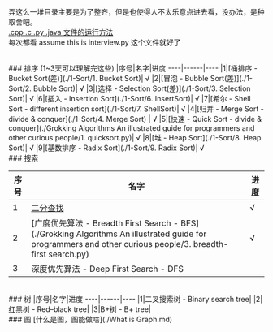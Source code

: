弄这么一堆目录主要是为了整齐，但是也使得人不太乐意点进去看，没办法，是种取舍吧。  
[.cpp .c .py .java 文件的运行方法](Run.MD)  
每次都看 assume this is interview.py 这个文件就好了  

<br>
### 排序 (1~3天可以理解完这些)
|序号|名字|进度
----|------|----
|1|[桶排序 - Bucket Sort(差)](./1-Sort/1. Bucket Sort)| √ 
|2|[冒泡 - Bubble Sort(差)](./1-Sort/2. Bubble Sort)| √ 
|3|[选择 - Selection Sort(差)](./1-Sort/3. Selection Sort)| √ 
|6|[插入 - Insertion Sort](./1-Sort/6. InsertSort)|  √
|7|[希尔 - Shell Sort - different insertion sort](./1-Sort/7. ShellSort)|  √
|4|[归并 - Merge Sort - divide & conquer](./1-Sort/4. Merge Sort) | √
|5|[快速 - Quick Sort - divide & conquer](./Grokking Algorithms An illustrated guide for programmers and other curious people/1. quicksort.py)|  √
|8|[堆 - Heap Sort](./1-Sort/8. Heap Sort)|   √ 
|9|[基数排序 - Radix Sort](./1-Sort/9. Radix Sort)|   √ 


<br>
### 搜索

|序号|名字|进度
----|------|----
|1|[二分查找](./2-Search/1.BinarySearch)|   √ |
|2|[广度优先算法 - Breadth First Search - BFS](./Grokking Algorithms An illustrated guide for programmers and other curious people/3. breadth-first search.py)|   √
|3|深度优先算法 - Deep First Search - DFS|

<br>
### 树  
|序号|名字|进度
----|------|----
|1|二叉搜索树 - Binary search tree| 
|2|红黑树 - Red–black tree| 
|3|B+树 - B+ tree| 


<br>
### 图
[什么是图，图能做啥](./What is Graph.md)

<br/>
<br/>




